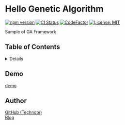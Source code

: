 # Hello Genetic Algorithm

[![npm version](https://badge.fury.io/js/%40technote-space%2Fhello-genetic-algorithm.svg)](https://badge.fury.io/js/%40technote-space%2Fhello-genetic-algorithm)
[![CI Status](https://github.com/technote-space/hello-genetic-algorithm/workflows/CI/badge.svg)](https://github.com/technote-space/hello-genetic-algorithm/actions)
[![CodeFactor](https://www.codefactor.io/repository/github/technote-space/hello-genetic-algorithm/badge)](https://www.codefactor.io/repository/github/technote-space/hello-genetic-algorithm)
[![License: MIT](https://img.shields.io/badge/License-MIT-blue.svg)](https://github.com/technote-space/hello-genetic-algorithm/blob/master/LICENSE)

Sample of GA Framework

## Table of Contents

<!-- START doctoc generated TOC please keep comment here to allow auto update -->
<!-- DON'T EDIT THIS SECTION, INSTEAD RE-RUN doctoc TO UPDATE -->
<details>
<summary>Details</summary>

- [Install](#install)
- [Samples](#samples)
  - [Automatic programming](#automatic-programming)
  - [Game Learning System](#game-learning-system)
  - [Figure ground](#figure-ground)
- [Author](#author)

</details>
<!-- END doctoc generated TOC please keep comment here to allow auto update -->

## Demo
[demo](https://technote-space.github.io/ga-framework/samples/hello-genetic-algorithm)

## Author
[GitHub (Technote)](https://github.com/technote-space)  
[Blog](https://technote.space)
